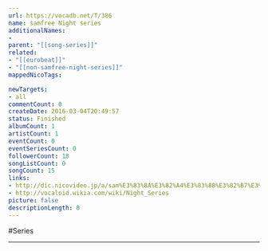 ```yaml
---
url: https://vocadb.net/T/386
name: samfree Night series
additionalNames: 
- 
parent: "[[song-series]]"
related:
- "[[eurobeat]]"
- "[[non-samfree-night-series]]"
mappedNicoTags:

newTargets:
- all
commentCount: 0
createDate: 2016-03-04T20:49:57
status: Finished
albumCount: 1
artistCount: 1
eventCount: 0
eventSeriesCount: 0
followerCount: 18
songListCount: 0
songCount: 15
links: 
- http://dic.nicovideo.jp/a/sam%E3%83%8A%E3%82%A4%E3%83%88%E3%82%B7%E3%83%AA%E3%83%BC%E3%82%BA
- http://vocaloid.wikia.com/wiki/Night_Series
picture: false
descriptionLength: 0
---
```


#Series



---

